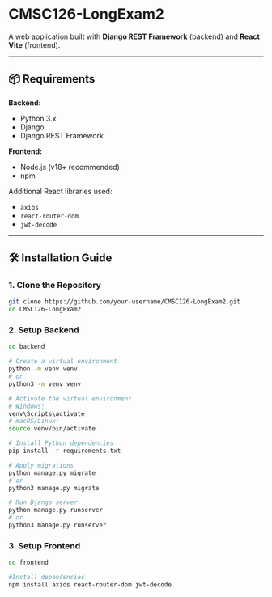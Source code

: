 # CMSC126-LongExam2

A web application built with **Django REST Framework** (backend) and **React Vite** (frontend).

---

## 📦 Requirements

**Backend:**
- Python 3.x
- Django
- Django REST Framework

**Frontend:**
- Node.js (v18+ recommended)
- npm

Additional React libraries used:
- `axios`
- `react-router-dom`
- `jwt-decode`

---

## 🛠 Installation Guide

### 1. Clone the Repository

```bash
git clone https://github.com/your-username/CMSC126-LongExam2.git
cd CMSC126-LongExam2
```

### 2. Setup Backend

```bash
cd backend

# Create a virtual environment
python -m venv venv
# or
python3 -m venv venv

# Activate the virtual environment
# Windows:
venv\Scripts\activate
# macOS/Linux:
source venv/bin/activate

# Install Python dependencies
pip install -r requirements.txt

# Apply migrations
python manage.py migrate
# or
python3 manage.py migrate

# Run Django server
python manage.py runserver
# or
python3 manage.py runserver
```

### 3. Setup Frontend

```bash
cd frontend

#Install dependencies
npm install axios react-router-dom jwt-decode
```
